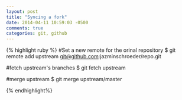 ```yaml
---
layout: post
title: "Syncing a fork"
date: 2014-04-11 10:59:03 -0500
comments: true
categories: git, github
---
```


{% highlight ruby %}
#Set a new remote for the orinal repository
$ git remote add upstream git@github.com:jazminschroeder/repo.git

#fetch upstream's branches
$ git fetch upstream

#merge upstream
$ git merge upstream/master

{% endhighlight%}

